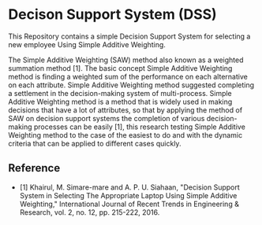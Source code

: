 # Decison Support System (DSS)

This Repository contains a simple Decision Support System for selecting a new employee Using Simple Additive Weighting.

The Simple Additive Weighting (SAW) method also known as a weighted summation method [1]. The basic concept Simple Additive Weighting method is finding a weighted sum of the performance on each alternative on each attribute. Simple Additive Weighting method suggested completing a settlement in the decision-making system of multi-process. Simple Additive Weighting method is a method that is widely used in making decisions that have a lot of attributes, so that by applying the method of SAW on decision support systems the completion of various decision-making processes can be easily [1], this research testing Simple Additive Weighting method to the case of the easiest to do and with the dynamic criteria that can be applied to different cases quickly.


## Reference 
- [1] Khairul, M. Simare-mare and A. P. U. Siahaan, "Decision Support System in Selecting The Appropriate Laptop Using Simple Additive Weighting," International Journal of Recent Trends in Engineering & Research, vol. 2, no. 12, pp. 215-222, 2016. 

